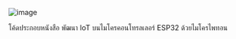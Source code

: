 
![image](https://github.com/ckboa/esp32_iot/assets/48851053/d35823b9-0b7e-4429-9d86-31ead3410cc2)

โค้ดประกอบหนังสือ พัฒนา IoT บนไมโครคอนโทรลเลอร์ ESP32 ด้วยไมโครไพทอน 
